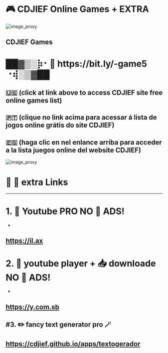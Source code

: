 
# 🎮 CDJIEF Online Games + EXTRA

![image_proxy](https://i.postimg.cc/ZnRG5dP3/CDJIEFGAMES1.png)


CDJIEF Games 
--------------

<body>
 <h1>  ██▓▒­░⡷⠂🔗 https://bit.ly/-game5 ⠐⢾░▒­▓██ </h1>
 </body>




🇺🇸  (click at link above to access CDJIEF site free online games list) 
-
🇵🇹  (clique no link acima para acessar á lista de jogos online grátis do site CDJIEF) 
-
🇪🇸  (haga clic en nel enlance arriba para acceder a la lista juegos online del website CDJIEF)
-


 ![image_proxy](https://i.postimg.cc/kM8ZdK8s/gtl.png)
 
 
 
 # 🔗 🦜 extra Links
 ----------------
 
# 1. 🎈 Youtube PRO NO 🛑 ADS!
-
https://il.ax
-

# 2. 🧰 youtube player + 📥 downloade NO 🛑 ADS!
-
https://y.com.sb
-

#3. ✏️ fancy text generator pro 🪄
-
https://cdjief.github.io/apps/textogerador
-
